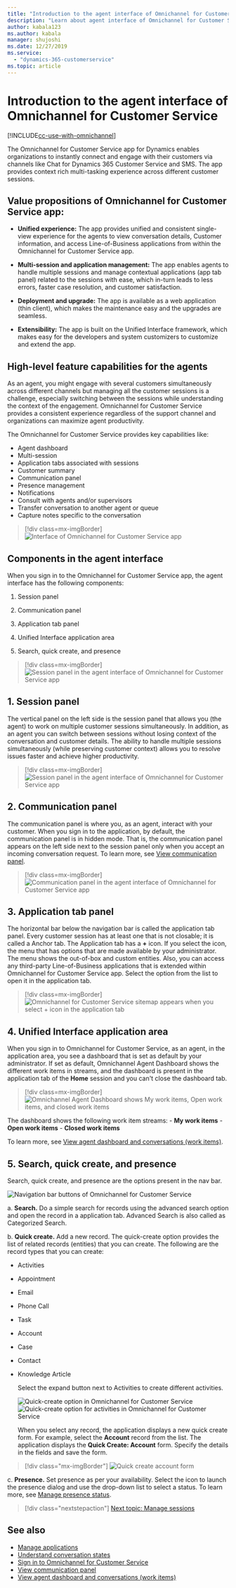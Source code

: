 ```yaml
---
title: "Introduction to the agent interface of Omnichannel for Customer Service app | MicrosoftDocs"
description: "Learn about agent interface of Omnichannel for Customer Service app"
author: kabala123
ms.author: kabala
manager: shujoshi
ms.date: 12/27/2019
ms.service: 
  - "dynamics-365-customerservice"
ms.topic: article
---
```


# Introduction to the agent interface of Omnichannel for Customer Service

[!INCLUDE[cc-use-with-omnichannel](../../../includes/cc-use-with-omnichannel.md)]

The Omnichannel for Customer Service app for Dynamics enables organizations to instantly connect and engage with their customers via channels like Chat for Dynamics 365 Customer Service and SMS. The app provides context rich multi-tasking experience across different customer sessions.

## Value propositions of Omnichannel for Customer Service app:

- **Unified experience:** The app provides unified and consistent single-view experience for the agents to view conversation details, Customer information, and access Line-of-Business applications from within the Omnichannel for Customer Service app.

- **Multi-session and application management:** The app enables agents to handle multiple sessions and manage contextual applications (app tab panel) related to the sessions with ease, which in-turn leads to less errors, faster case resolution, and customer satisfaction.

- **Deployment and upgrade:** The app is available as a web application (thin client), which makes the maintenance easy and the upgrades are seamless.

- **Extensibility:** The app is built on the Unified Interface framework, which makes easy for the developers and system customizers to customize and extend the app.

## High-level feature capabilities for the agents

As an agent, you might engage with several customers simultaneously across different channels but managing all the customer sessions is a challenge, especially switching between the sessions while understanding the context of the engagement. Omnichannel for Customer Service provides a consistent experience regardless of the support channel and organizations can maximize agent productivity.

The Omnichannel for Customer Service provides key capabilities like:

- Agent dashboard
- Multi-session
- Application tabs associated with sessions
- Customer summary
- Communication panel
- Presence management
- Notifications
- Consult with agents and/or supervisors
- Transfer conversation to another agent or queue
- Capture notes specific to the conversation

 > [!div class=mx-imgBorder]
 > ![Interface of Omnichannel for Customer Service app](../../media/oceh-oc-agent-interface-tier1-dashboard.png "Interface of Omnichannel for Customer Service app") 

## Components in the agent interface

When you sign in to the Omnichannel for Customer Service app, the agent interface has the following components:

1. Session panel

2. Communication panel

3. Application tab panel

4. Unified Interface application area

5. Search, quick create, and presence

 > [!div class=mx-imgBorder]
 > ![Session panel in the agent interface of Omnichannel for Customer Service app](../../media/oceh/oceh-interface.png "Session panel in Omnichannel for Customer Service app") 


## 1. Session panel

The vertical panel on the left side is the session panel that allows you (the agent) to work on multiple customer sessions simultaneously. In addition, as an agent you can switch between sessions without losing context of the conversation and customer details. The ability to handle multiple sessions simultaneously (while preserving customer context) allows you to resolve issues faster and achieve higher productivity.

 > [!div class=mx-imgBorder]
 > ![Session panel in the agent interface of Omnichannel for Customer Service app](../../media/oceh/oceh-agent-interface-session-panel.png "Session panel in Omnichannel for Customer Service app")

## 2. Communication panel

The communication panel is where you, as an agent, interact with your customer. When you sign in to the application, by default, the communication panel is in hidden mode. That is, the communication panel appears on the left side next to the session panel only when you accept an incoming conversation request. To learn more, see [View communication panel](oc-conversation-control.md).

 > [!div class=mx-imgBorder]
 > ![Communication panel in the agent interface of Omnichannel for Customer Service app](../../media/oceh/oceh-communication-panel.png "Communication panel in Omnichannel for Customer Service app")

## 3. Application tab panel

The horizontal bar below the navigation bar is called the application tab panel. Every customer session has at least one that is not closable; it is called a Anchor tab. The Application tab has a **+** icon. If you select the icon, the menu that has options that are made available by your administrator. The menu shows the out-of-box and custom entities. Also, you can access any third-party Line-of-Business applications that is extended within Omnichannel for Customer Service app. Select the option from the list to open it in the application tab.

> [!div class=mx-imgBorder]
> ![Omnichannel for Customer Service sitemap appears when you select + icon in the application tab](../../media/oceh/oceh-agent-interface-sitemap.png "Omnichannel for Customer Service sitemap in the application tab")

## 4. Unified Interface application area

 When you sign in to Omnichannel for Customer Service, as an agent, in the application area, you see a dashboard that is set as default by your administrator. If set as default, Omnichannel Agent Dashboard shows the different work items in streams, and the dashboard is present in the application tab of the **Home** session and you can't close the dashboard tab.

   > [!div class=mx-imgBorder]
   > ![Omnichannel Agent Dashboard shows My work items, Open work items, and closed work items](../../media/oceh/oceh-agent-interface-oceh-dashboard.png "Omnichannel Agent Dashboard")

   The dashboard shows the following work item streams:
    - **My work items**
    - **Open work items**
    - **Closed work items**

   To learn more, see [View agent dashboard and conversations (work items)](oc-agent-dashboard.md).

## 5. Search, quick create, and presence

   Search, quick create, and presence are the options present in the nav bar.

   ![Navigation bar buttons of Omnichannel for Customer Service](../../media/oceh-navigation-bar-buttons.png "Navigation bar buttons of Omnichannel for Customer Service")

   a. **Search.** Do a simple search for records using the advanced search option and open the record in a application tab. Advanced Search is also called as Categorized Search.

   b. **Quick create.** Add a new record. The quick-create option provides the list of related records (entities) that you can create. The following are the record types that you can create:
    
   - Activities
   - Appointment
   - Email
   - Phone Call
   - Task
   - Account
   - Case
   - Contact
   - Knowledge Article
    
     Select the expand button next to Activities to create different activities.
    
     ![Quick-create option in Omnichannel for Customer Service](../../media/oceh-quick-create.png) ![Quick-create option for activities in Omnichannel for Customer Service](../../media/oceh-quick-create-activities.png)
    
     When you select any record, the application displays a new quick create form. For example, select the **Account** record from the list. The application displays the **Quick Create: Account** form. Specify the details in the fields and save the form.
    
   > [!div class="mx-imgBorder"]
   > ![Quick create account form](../../media/oceh/oceh-quick-create-forms-account.png "Quick create account form")

   c. **Presence.** Set presence as per your availability. Select the icon to launch the presence dialog and use the drop-down list to select a status. To learn more, see [Manage presence status](oc-manage-presence-status.md).

> [!div class="nextstepaction"]
> [Next topic: Manage sessions](oc-manage-sessions.md)

## See also

- [Manage applications](oc-manage-applications.md)
- [Understand conversation states](oc-conversation-state.md)
- [Sign in to Omnichannel for Customer Service](oc-sign-in-omnichannel.md)
- [View communication panel](oc-conversation-control.md)
- [View agent dashboard and conversations (work items)](oc-agent-dashboard.md)
